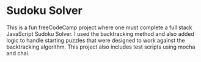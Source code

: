 # Sudoku Solver

This is a fun freeCodeCamp project where one must complete a full stack JavaScript Sudoku Solver. I used the backtracking method and also added logic to handle starting puzzles that were designed to work against the backtracking algorithm. This project also includes test scripts using mocha and chai. 
